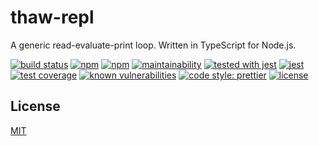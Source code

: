 # thaw-repl
A generic read-evaluate-print loop. Written in TypeScript for Node.js.

[![build status](https://secure.travis-ci.org/tom-weatherhead/thaw-repl.svg)](https://travis-ci.org/tom-weatherhead/thaw-repl)
[![npm](https://img.shields.io/npm/v/thaw-repl.svg)](https://www.npmjs.com/package/thaw-repl)
[![npm](https://img.shields.io/npm/dt/thaw-repl.svg)](https://www.npmjs.com/package/thaw-repl)
[![maintainability](https://api.codeclimate.com/v1/badges/0123456789abcdef0123/maintainability)](https://codeclimate.com/github/tom-weatherhead/thaw-repl/maintainability)
[![tested with jest](https://img.shields.io/badge/tested_with-jest-99424f.svg)](https://github.com/facebook/jest)
[![jest](https://jestjs.io/img/jest-badge.svg)](https://github.com/facebook/jest)
[![test coverage](https://api.codeclimate.com/v1/badges/0123456789abcdef0123/test_coverage)](https://codeclimate.com/github/tom-weatherhead/thaw-repl/test_coverage)
[![known vulnerabilities](https://snyk.io/test/github/tom-weatherhead/thaw-repl/badge.svg?targetFile=package.json&package-lock.json)](https://snyk.io/test/github/tom-weatherhead/thaw-repl?targetFile=package.json&package-lock.json)
[![code style: prettier](https://img.shields.io/badge/code_style-prettier-ff69b4.svg?style=flat-square)](https://github.com/prettier/prettier)
[![license](https://img.shields.io/github/license/mashape/apistatus.svg)](https://github.com/tom-weatherhead/thaw-repl/blob/master/LICENSE)

## License
[MIT](https://choosealicense.com/licenses/mit/)
